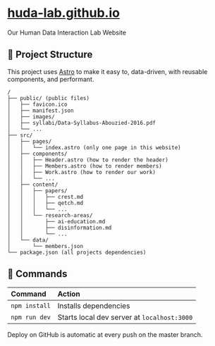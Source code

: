# [huda-lab.github.io](https://huda-lab.github.io)

Our Human Data Interaction Lab Website

## 🚀 Project Structure

This project uses [Astro](https://astro.build/) to make it easy to, data-driven, with reusable components, and performant.

```
/
├── public/ (public files)
│   ├── favicon.ico
│   ├── manifest.json
│   ├── images/
│   ├── syllabi/Data-Syllabus-Abouzied-2016.pdf
│   └── ...
├── src/
│   ├── pages/
│   │   └── index.astro (only one page in this website)
│   ├── components/
│   │   ├── Header.astro (how to render the header)
│   │   ├── Members.astro (how to render members)
│   │   ├── Work.astro (how to render our work)
│   │   └── ...
│   ├── content/
│   │   ├── papers/
│   │   │   ├── crest.md
│   │   │   ├── qetch.md
│   │   │   └── ...
│   │   └── research-areas/
│   │       ├── ai-education.md
│   │       ├── disinformation.md
│   │       └── ...
│   └── data/
│       └── members.json
└── package.json (all projects dependencies)
```

## 🧞 Commands

| Command                | Action                                             |
| :--------------------- | :------------------------------------------------- |
| `npm install`          | Installs dependencies                              |
| `npm run dev`          | Starts local dev server at `localhost:3000`        |

Deploy on GitHub is automatic at every push on the master branch.
